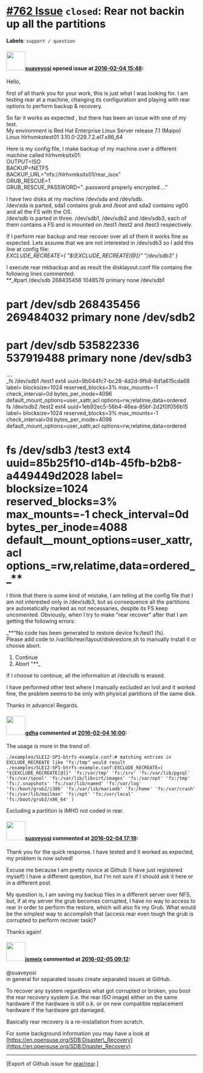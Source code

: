 [\#762 Issue](https://github.com/rear/rear/issues/762) `closed`: Rear not backin up all the partitions
======================================================================================================

**Labels**: `support / question`

#### <img src="https://avatars.githubusercontent.com/u/17067631?v=4" width="50">[suaveyosi](https://github.com/suaveyosi) opened issue at [2016-02-04 15:48](https://github.com/rear/rear/issues/762):

Hello,

first of all thank you for your work, this is just what I was looking
for. I am testing rear at a machine, changing its configuration and
playing with rear options to perform backup & recovery.

So far it works as expected , but there has been an issue with one of my
test.  
My environment is Red Hat Enterprise Linux Server release 7.1 (Maipo)  
Linux hlrhvmkstest01 3.10.0-229.7.2.el7.x86\_64

Here is my config file, I make backup of my machine over a different
machine called hlrhvmksitx01:  
OUTPUT=ISO  
BACKUP=NETFS  
BACKUP\_URL="nfs://hlrhvmksitx01/rear\_isos"  
GRUB\_RESCUE=1  
GRUB\_RESCUE\_PASSWORD="..password properly encrypted...."

I have two disks at my machine /dev/sda and /dev/sdb.  
/dev/sda is parted, sda1 contains grub and /boot and sda2 contains vg00
and all the FS with the OS.  
/dev/sdb is parted in three. /dev/sdb1, /dev/sdb2 and /dev/sdb3, each of
them contains a FS and is mounted on /test1 /test2 and /test3
respectively.

If I perform rear backup and rear recover over all of them it works fine
as expected. Lets assume that we are not interested in /dev/sdb3 so I
add this line at config file:  
*EXCLUDE\_RECREATE=( "${EXCLUDE\_RECREATE\[@\]}" "/dev/sdb3" )*

I execute rear mkbackup and as result the disklayout.conf file contains
the following lines commented:  
\*\*\_\#part /dev/sdb 268435456 1048576 primary none /dev/sdb1

part /dev/sdb 268435456 269484032 primary none /dev/sdb2
========================================================

part /dev/sdb 535822336 537919488 primary none /dev/sdb3
========================================================

....  
\_fs /dev/sdb1 /test1 ext4 uuid=9b044fc7-bc28-4d2d-9fb8-8d1a615cda68
label= blocksize=1024 reserved\_blocks=3% max\_mounts=-1
check\_interval=0d bytes\_per\_inode=4096
default\_mount\_options=user\_xattr,acl
options=rw,relatime,data=ordered  
fs /dev/sdb2 /test2 ext4 uuid=1eb92ec5-56b4-46ea-85bf-2d2f0f056b15
label= blocksize=1024 reserved\_blocks=3% max\_mounts=-1
check\_interval=0d bytes\_per\_inode=4096
default\_mount\_options=user\_xattr,acl options=rw,relatime,data=ordered

fs /dev/sdb3 /test3 ext4 uuid=85b25f10-d14b-45fb-b2b8-a449449d2028 label= blocksize=1024 reserved\_blocks=3% max\_mounts=-1 check\_interval=0d bytes\_per\_inode=4088 default\_\_mount\_options=user\_xattr,acl options\_=rw,relatime,data=ordered\_\_\*\*
==========================================================================================================================================================================================================================================================

I think that there is some kind of mistake, I am telling at the config
file that I am not interested only in /dev/sdb3, but as consequence all
the partitions are automatically marked as not necessaries, despite its
FS keep uncomented. Obviously, when I try to make "rear recover" after
that I am getting the following errors:

\_\*\*"No code has been generated to restore device fs:/test1 (fs).  
Please add code to /var/lib/rear/layout/diskrestore.sh to manually
install it or choose abort.

1.  Continue
2.  Abort "\*\*\_

If I choose to continue, all the information at /dev/sdb is erased.

I have performed other test where I manually excluded an lvol and it
worked fine, the problem seems to be only with physical partitions of
the same disk.

Thanks in advance! Regards.

#### <img src="https://avatars.githubusercontent.com/u/888633?u=cdaeb31efcc0048d3619651aa18dd4b76e636b21&v=4" width="50">[gdha](https://github.com/gdha) commented at [2016-02-04 16:00](https://github.com/rear/rear/issues/762#issuecomment-179916129):

The usage is more in the trend of:

    ./examples/SLE12-SP1-btrfs-example.conf:# matching entries in EXCLUDE_RECREATE like "fs:/tmp" would result
    ./examples/SLE12-SP1-btrfs-example.conf:EXCLUDE_RECREATE=( "${EXCLUDE_RECREATE[@]}" 'fs:/var/tmp' 'fs:/srv' 'fs:/var/lib/pgsql' 'fs:/var/spool' 'fs:/var/lib/libvirt/images' 'fs:/var/opt' 'fs:/tmp' 'fs:/.snapshots' 'fs:/var/lib/named' 'fs:/var/log' 'fs:/boot/grub2/i386' 'fs:/var/lib/mariadb' 'fs:/home' 'fs:/var/crash' 'fs:/var/lib/mailman' 'fs:/opt' 'fs:/usr/local' 'fs:/boot/grub2/x86_64' )

Excluding a partition is IMHO not coded in rear.

#### <img src="https://avatars.githubusercontent.com/u/17067631?v=4" width="50">[suaveyosi](https://github.com/suaveyosi) commented at [2016-02-04 17:19](https://github.com/rear/rear/issues/762#issuecomment-179954245):

Thank you for the quick response. I have tested and it worked as
expected, my problem is now solved!

Excuse me because I am pretty novice at Github (I have just registered
myself) I have a different question, but I'm not sure if I should ask it
here or in a different post.

My question is, I am saving my backup files in a different server over
NFS, but, if at my server the grub becomes corrupted, I have no way to
access to rear in order to perform the restore, which will also fix my
Grub. What would be the simplest way to accomplish that (access rear
even tough the grub is corrupted to perform recover task)?

Thanks again!

#### <img src="https://avatars.githubusercontent.com/u/1788608?u=925fc54e2ce01551392622446ece427f51e2f0ce&v=4" width="50">[jsmeix](https://github.com/jsmeix) commented at [2016-02-05 09:12](https://github.com/rear/rear/issues/762#issuecomment-180262175):

@suaveyosi  
in general for separated issues create separated issues at GitHub.

To recover any system regardless what got corrupted or broken, you boot
the rear recovery system (i.e. the rear ISO image) either on the same
hardware if the hardware is still o.k. or on new compatible replacement
hardware if the hardware got damaged.

Basically rear recovery is a re-installation from scratch.

For some background information you may have a look at  
[https://en.opensuse.org/SDB:Disaster\_Recovery](https://en.opensuse.org/SDB:Disaster_Recovery)

------------------------------------------------------------------------

\[Export of Github issue for
[rear/rear](https://github.com/rear/rear).\]
